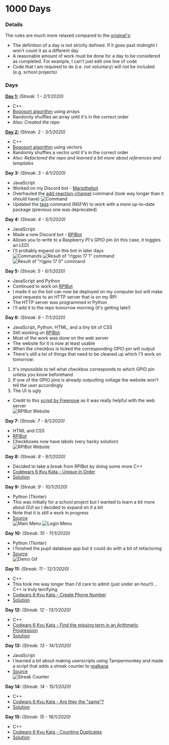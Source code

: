 # 1000 Days
### Details
The rules are much more relaxed compared to the [original's](https://www.reddit.com/r/ThousandDays/comments/kpkszp/day_11_yes_very_embarassing/):
* The definition of a day is not strictly defined. If it goes past midnight I won't count it as a different day
* A reasonable amount of work must be done for a day to be considered as completed. For example, I can't just edit one line of code
* Code that I am required to do (i.e. not voluntary) will not be included (e.g. school projects)

### Days
**[Day 1:](https://github.com/mariothedog/1000-Days/blob/main/Days/Day%201/bogosort_array.cpp)** *(Streak: 1 - 2/1/2020)*
* C++
* [Bogosort algorithm](https://en.wikipedia.org/wiki/Bogosort) using arrays
* Randomly shuffles an array until it's in the correct order
* *Also: Created the repo*

**[Day 2:](https://github.com/mariothedog/1000-Days/blob/main/Days/Day%202/bogosort_vector.cpp)** *(Streak: 2 - 3/1/2020)*
* C++
* [Bogosort algorithm](https://en.wikipedia.org/wiki/Bogosort) using vectors
* Randomly shuffles a vector until it's in the correct order
* *Also: Refactored the repo and learned a bit more about references and templates*

**Day 3:** *(Streak: 3 - 4/1/2020)*
* JavaScript
* Worked on my Discord bot - [Mariothebot](https://github.com/mariothedog/Mariothebot)
* Overhauled the [add-reaction-channel](https://github.com/mariothedog/Mariothebot/blob/master/Commands/Reactions/add-reaction-channel.js) command (took way longer than it should have)
![Command](https://cdn.discordapp.com/attachments/535532221663019028/795854063145058304/add-reaction-channel.png)
* Updated the [tags](https://github.com/mariothedog/Mariothebot/blob/master/Commands/NSFW/tags.js) command (NSFW) to work with a more up-to-date package (previous one was deprecated)

**Day 4:** *(Streak: 4 - 5/1/2020)*
* JavaScript
* Made a new Discord bot - [RPIBot](https://github.com/mariothedog/RPIBot)
* Allows you to write to a Raspberry PI's GPIO pin (in this case, it toggles an LED)  
* I'll probably expand on this bot in later days  
![Commands](https://cdn.discordapp.com/attachments/535532221663019028/796196450920955934/gpio_command.png)
![Result of "r!gpio 17 1" command](https://cdn.discordapp.com/attachments/535532221663019028/796197504948895744/gpio_command_on.png)
![Result of "r!gpio 17 0" command](https://cdn.discordapp.com/attachments/535532221663019028/796197503749587003/gpio_command_off.png)

**Day 5:** *(Streak: 5 - 6/1/2020)*
* JavaScript and Python
* Continued to work on [RPIBot](https://github.com/mariothedog/RPIBot)
* I made it so the bot can now be deployed on my computer but will make post requests to an HTTP server that is on my RPI
* The HTTP server was programmed in Python
* I'll add it to the repo tomorrow morning (it's getting late!)

**Day 6:** *(Streak: 6 - 7/1/2020)*
* JavaScript, Python, HTML, and a *tiny* bit of CSS
* Still working on [RPIBot](https://github.com/mariothedog/RPIBot)
* Most of the work was done on the web server  
* The website for it is now at least usable
* When the checkbox is ticked the corresponding GPIO pin will output
* There's still a lot of things that need to be cleaned up which I'll work on tomorrow:
1. It's impossible to tell what checkbox corresponds to which GPIO pin unless you know beforehand
2. If one of the GPIO pins is already outputting voltage the website won't tell the user accordingly
3. The UI is ugly
* Credit to this [script by Freenove](https://github.com/Freenove/Freenove_Ultimate_Starter_Kit_for_Raspberry_Pi/blob/master/Code/Python_Code/26.1.1_WebIO/WebIO.py) as it was really helpful with the web server  
![RPIBot Website](https://cdn.discordapp.com/attachments/535532221663019028/796919610439106580/day_6.png)

**Day 7:** *(Streak: 7 - 8/1/2020)*
* HTML and CSS
* [RPIBot](https://github.com/mariothedog/RPIBot)
* Checkboxes now have labels (very hacky solution)  
![RPIBot Website](https://cdn.discordapp.com/attachments/535532221663019028/797290712228036628/day_7.png)

**Day 8:** *(Streak: 8 - 9/1/2020)*
* Decided to take a break from RPIBot by doing some more C++
* [Codewars 6 Kyu Kata - Unique In Order](https://www.codewars.com/kata/54e6533c92449cc251001667)
* [Solution](https://www.codewars.com/kata/reviews/5d98f282b1415f0001893334/groups/5ffa5e8df0aa1300019d085f)

**Day 9:** *(Streak: 9 - 10/1/2020)*
* Python (Tkinter)
* This was initially for a school project but I wanted to learn a bit more about GUI so I decided to expand on it a bit
* Note that it is still a work in progress
* [Source](https://github.com/mariothedog/Basic-Pupil-Database-App)  
![Main Menu](https://cdn.discordapp.com/attachments/535532221663019028/798000288950124573/unknown.png)
![Login Menu](https://cdn.discordapp.com/attachments/535532221663019028/798000332444532746/unknown.png)

**Day 10:** *(Streak: 10 - 11/1/2020)*
* Python (Tkinter)
* I finished the pupil database app but it could do with a bit of refactoring
* [Source](https://github.com/mariothedog/Basic-Pupil-Database-App)  
![Demo Gif](https://cdn.discordapp.com/attachments/535532221663019028/798343476148043776/Pupil_Database_Demo.gif)

**Day 11:** *(Streak: 11 - 12/1/2020)*
* C++
* This took me way longer than I'd care to admit (just under an hour!)... C++ is truly terrifying
* [Codwars 6 Kyu Kata - Create Phone Number](https://www.codewars.com/kata/525f50e3b73515a6db000b83/cpp)  
* [Solution](https://www.codewars.com/kata/reviews/5dd1a2d1014ee40001077b25/groups/5ffe4da3507d580001220e80)

**Day 12:** *(Streak: 12 - 13/1/2020)*
* C++
* [Codwars 6 Kyu Kata - Find the missing term in an Arithmetic Progression](https://www.codewars.com/kata/52de553ebb55d1fca3000371/cpp)  
* [Solution](https://www.codewars.com/kata/reviews/579fa0eb74cca11be3000056/groups/5fff91dcbd78f400013c4320)

**Day 13:** *(Streak: 13 - 14/1/2020)*
* JavaScript
* I learned a bit about making userscripts using Tampermonkey and made a script that adds a streak counter to [realkana](https://realkana.com)
* [Source](https://gist.github.com/mariothedog/5602eb23272109c543e99bebe05064b0)  
![Streak Counter](https://cdn.discordapp.com/attachments/535532221663019028/799419177336963082/Day_13.png)

**Day 14:** *(Streak: 14 - 15/1/2020)*
* C++
* [Codwars 6 Kyu Kata - Are they the "same"?](https://www.codewars.com/kata/550498447451fbbd7600041c/cpp)  
* [Solution](https://www.codewars.com/kata/reviews/575e5517569d928432000003/groups/600255aa7dbf000001f9c59f)

**Day 15:** *(Streak: 15 - 16/1/2020)*
* C++
* [Codwars 6 Kyu Kata - Counting Duplicates](https://www.codewars.com/kata/54bf1c2cd5b56cc47f0007a1/cpp)  
* [Solution](https://pastebin.com/6ufa71J0)